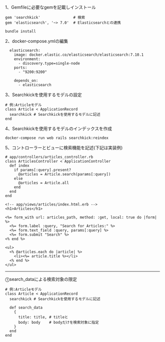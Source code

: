 1、Gemfileに必要なgemを記載しインストール
```
gem 'searchkick'               # 検索
gem 'elasticsearch', '~> 7.0'  # Elasticsearchとの連携
```
```
bundle install
```
2、docker-compose.ymlの編集
```
  elasticsearch:
    image: docker.elastic.co/elasticsearch/elasticsearch:7.10.1
    environment:
      - discovery.type=single-node
    ports:
      - "9200:9200"
```
```
    depends_on:
      - elasticsearch
```
3、Searchkickを使用するモデルの設定
```
# 例:Articleモデル
class Article < ApplicationRecord
  searchkick # Searchkickを使用するモデルに記述
end
```
4、Searchkickを使用するモデルのインデックスを作成
```
docker-compose run web rails searchkick:reindex
```
5、コントローラーとビューに検索機能を記述(下記は実装例)
```
# app/controllers/articles_controller.rb
class ArticlesController < ApplicationController
  def index
    if params[:query].present?
      @articles = Article.search(params[:query])
    else
      @articles = Article.all
    end
  end
end
```
```
<!-- app/views/articles/index.html.erb -->
<h1>Articles</h1>

<%= form_with url: articles_path, method: :get, local: true do |form| %>
  <%= form.label :query, "Search for Articles:" %>
  <%= form.text_field :query, params[:query] %>
  <%= form.submit "Search" %>
<% end %>

<ul>
  <% @articles.each do |article| %>
    <li><%= article.title %></li>
  <% end %>
</ul>
```
___
⓵search_dataによる検索対象の限定
```
# 例:Articleモデル
class Article < ApplicationRecord
  searchkick # Searchkickを使用するモデルに記述

  def search_data
    {
      title: title, # titleと
      body: body    # bodyだけを検索対象に指定
    }
  end
end
```
